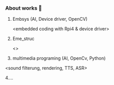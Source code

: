 ### About works 👋
1. Embsys (AI, Device driver, OpenCV)

   <embedded coding with Rpi4 & device driver>  
2. Eme_struc
 
   <>
3. multimedia programing (AI, OpenCv, Python)

  <sound filterung, rendering, TTS, ASR>  

  <Open CV>
4....  

<!--
**Konsla99/Konsla99** is a ✨ _special_ ✨ repository because its `README.md` (this file) appears on your GitHub profile.

Here are some ideas to get you started:

- 🔭 I’m currently working on ...
- 🌱 I’m currently learning ...
- 👯 I’m looking to collaborate on ...
- 🤔 I’m looking for help with ...
- 💬 Ask me about ...
- 📫 How to reach me: ...
- 😄 Pronouns: ...
- ⚡ Fun fact: ...
-->
